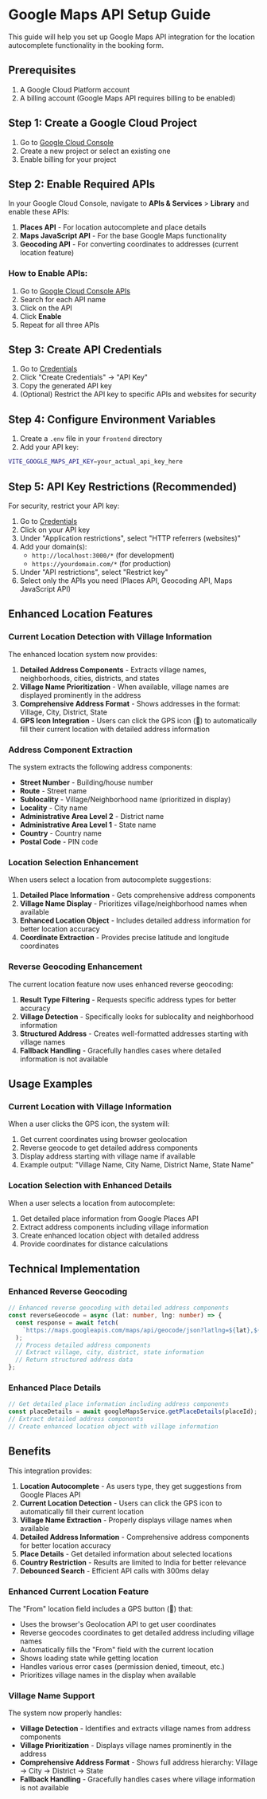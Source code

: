 # Google Maps API Setup Guide

This guide will help you set up Google Maps API integration for the location autocomplete functionality in the booking form.

## Prerequisites

1. A Google Cloud Platform account
2. A billing account (Google Maps API requires billing to be enabled)

## Step 1: Create a Google Cloud Project

1. Go to [Google Cloud Console](https://console.cloud.google.com/)
2. Create a new project or select an existing one
3. Enable billing for your project

## Step 2: Enable Required APIs

In your Google Cloud Console, navigate to **APIs & Services** > **Library** and enable these APIs:

1. **Places API** - For location autocomplete and place details
2. **Maps JavaScript API** - For the base Google Maps functionality  
3. **Geocoding API** - For converting coordinates to addresses (current location feature)

### How to Enable APIs:
1. Go to [Google Cloud Console APIs](https://console.cloud.google.com/apis/library)
2. Search for each API name
3. Click on the API
4. Click **Enable**
5. Repeat for all three APIs

## Step 3: Create API Credentials

1. Go to [Credentials](https://console.cloud.google.com/apis/credentials)
2. Click "Create Credentials" → "API Key"
3. Copy the generated API key
4. (Optional) Restrict the API key to specific APIs and websites for security

## Step 4: Configure Environment Variables

1. Create a `.env` file in your `frontend` directory
2. Add your API key:

```bash
VITE_GOOGLE_MAPS_API_KEY=your_actual_api_key_here
```

## Step 5: API Key Restrictions (Recommended)

For security, restrict your API key:

1. Go to [Credentials](https://console.cloud.google.com/apis/credentials)
2. Click on your API key
3. Under "Application restrictions", select "HTTP referrers (websites)"
4. Add your domain(s):
   - `http://localhost:3000/*` (for development)
   - `https://yourdomain.com/*` (for production)
5. Under "API restrictions", select "Restrict key"
6. Select only the APIs you need (Places API, Geocoding API, Maps JavaScript API)

## Enhanced Location Features

### Current Location Detection with Village Information

The enhanced location system now provides:

1. **Detailed Address Components** - Extracts village names, neighborhoods, cities, districts, and states
2. **Village Name Prioritization** - When available, village names are displayed prominently in the address
3. **Comprehensive Address Format** - Shows addresses in the format: Village, City, District, State
4. **GPS Icon Integration** - Users can click the GPS icon (📍) to automatically fill their current location with detailed address information

### Address Component Extraction

The system extracts the following address components:

- **Street Number** - Building/house number
- **Route** - Street name
- **Sublocality** - Village/Neighborhood name (prioritized in display)
- **Locality** - City name
- **Administrative Area Level 2** - District name
- **Administrative Area Level 1** - State name
- **Country** - Country name
- **Postal Code** - PIN code

### Location Selection Enhancement

When users select a location from autocomplete suggestions:

1. **Detailed Place Information** - Gets comprehensive address components
2. **Village Name Display** - Prioritizes village/neighborhood names when available
3. **Enhanced Location Object** - Includes detailed address information for better location accuracy
4. **Coordinate Extraction** - Provides precise latitude and longitude coordinates

### Reverse Geocoding Enhancement

The current location feature now uses enhanced reverse geocoding:

1. **Result Type Filtering** - Requests specific address types for better accuracy
2. **Village Detection** - Specifically looks for sublocality and neighborhood information
3. **Structured Address** - Creates well-formatted addresses starting with village names
4. **Fallback Handling** - Gracefully handles cases where detailed information is not available

## Usage Examples

### Current Location with Village Information

When a user clicks the GPS icon, the system will:

1. Get current coordinates using browser geolocation
2. Reverse geocode to get detailed address components
3. Display address starting with village name if available
4. Example output: "Village Name, City Name, District Name, State Name"

### Location Selection with Enhanced Details

When a user selects a location from autocomplete:

1. Get detailed place information from Google Places API
2. Extract address components including village information
3. Create enhanced location object with detailed address
4. Provide coordinates for distance calculations

## Technical Implementation

### Enhanced Reverse Geocoding

```typescript
// Enhanced reverse geocoding with detailed address components
const reverseGeocode = async (lat: number, lng: number) => {
  const response = await fetch(
    `https://maps.googleapis.com/maps/api/geocode/json?latlng=${lat},${lng}&key=${API_KEY}&result_type=street_address|route|premise|subpremise|neighborhood|sublocality|locality|administrative_area_level_1|administrative_area_level_2|country`
  );
  // Process detailed address components
  // Extract village, city, district, state information
  // Return structured address data
};
```

### Enhanced Place Details

```typescript
// Get detailed place information including address components
const placeDetails = await googleMapsService.getPlaceDetails(placeId);
// Extract detailed address components
// Create enhanced location object with village information
```

## Benefits

This integration provides:

1. **Location Autocomplete** - As users type, they get suggestions from Google Places API
2. **Current Location Detection** - Users can click the GPS icon to automatically fill their current location
3. **Village Name Extraction** - Properly displays village names when available
4. **Detailed Address Information** - Comprehensive address components for better location accuracy
5. **Place Details** - Get detailed information about selected locations
6. **Country Restriction** - Results are limited to India for better relevance
7. **Debounced Search** - Efficient API calls with 300ms delay

### Enhanced Current Location Feature

The "From" location field includes a GPS button (📍) that:

- Uses the browser's Geolocation API to get user coordinates
- Reverse geocodes coordinates to get detailed address including village names
- Automatically fills the "From" field with the current location
- Shows loading state while getting location
- Handles various error cases (permission denied, timeout, etc.)
- Prioritizes village names in the display when available

### Village Name Support

The system now properly handles:

- **Village Detection** - Identifies and extracts village names from address components
- **Village Prioritization** - Displays village names prominently in the address
- **Comprehensive Address Format** - Shows full address hierarchy: Village → City → District → State
- **Fallback Handling** - Gracefully handles cases where village information is not available
